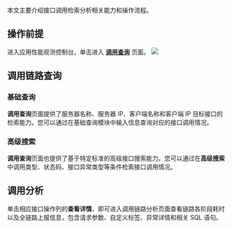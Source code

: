 本文主要介绍接口调用检索分析相关能力和操作流程。

## 操作前提
进入应用性能观测控制台，单击进入 [**调用查询**](https://console.cloud.tencent.com/apm/monitor/span) 页面。
![](https://main.qcloudimg.com/raw/99cf2f366ff71930705ef409101aa1e9.png)

## 调用链路查询
### 基础查询
**调用查询**页面提供了服务器名称、服务器 IP、客户端名称和客户端 IP 目标接口的检索能力。您可以通过在基础查询模块中输入信息查询对应的接口调用情况。
### 高级搜索
**调用查询**页面也提供了基于特定标准的高级接口搜索能力。您可以通过在**高级搜索**中调用类型、状态码、接口异常类型等条件检索接口调用情况。
## 调用分析
单击相应接口操作列的**查看详情**，即可进入调用链路分析页面查看链路各阶段耗时以及全链路上报信息，包含请求参数、自定义标签、异常详情和相关 SQL 语句。
